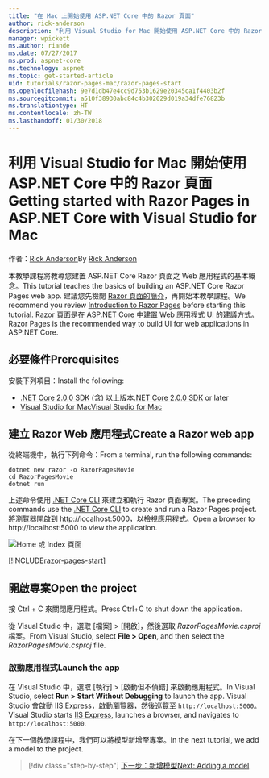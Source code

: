 ```yaml
---
title: "在 Mac 上開始使用 ASP.NET Core 中的 Razor 頁面"
author: rick-anderson
description: "利用 Visual Studio for Mac 開始使用 ASP.NET Core 中的 Razor 頁面"
manager: wpickett
ms.author: riande
ms.date: 07/27/2017
ms.prod: aspnet-core
ms.technology: aspnet
ms.topic: get-started-article
uid: tutorials/razor-pages-mac/razor-pages-start
ms.openlocfilehash: 9e7d1db47e4cc9d753b1629e20345ca1f4403b2f
ms.sourcegitcommit: a510f38930abc84c4b302029d019a34dfe76823b
ms.translationtype: HT
ms.contentlocale: zh-TW
ms.lasthandoff: 01/30/2018
---
```

# <a name="getting-started-with-razor-pages-in-aspnet-core-with-visual-studio-for-mac"></a><span data-ttu-id="824a2-103">利用 Visual Studio for Mac 開始使用 ASP.NET Core 中的 Razor 頁面</span><span class="sxs-lookup"><span data-stu-id="824a2-103">Getting started with Razor Pages in ASP.NET Core with Visual Studio for Mac</span></span>

<span data-ttu-id="824a2-104">作者：[Rick Anderson](https://twitter.com/RickAndMSFT)</span><span class="sxs-lookup"><span data-stu-id="824a2-104">By [Rick Anderson](https://twitter.com/RickAndMSFT)</span></span>

<span data-ttu-id="824a2-105">本教學課程將教導您建置 ASP.NET Core Razor 頁面之 Web 應用程式的基本概念。</span><span class="sxs-lookup"><span data-stu-id="824a2-105">This tutorial teaches the basics of building an ASP.NET Core Razor Pages web app.</span></span> <span data-ttu-id="824a2-106">建議您先檢閱 [Razor 頁面的簡介](xref:mvc/razor-pages/index)，再開始本教學課程。</span><span class="sxs-lookup"><span data-stu-id="824a2-106">We recommend you review [Introduction to Razor Pages](xref:mvc/razor-pages/index) before starting this tutorial.</span></span> <span data-ttu-id="824a2-107">Razor 頁面是在 ASP.NET Core 中建置 Web 應用程式 UI 的建議方式。</span><span class="sxs-lookup"><span data-stu-id="824a2-107">Razor Pages is the recommended way to build UI for web applications in ASP.NET Core.</span></span>

## <a name="prerequisites"></a><span data-ttu-id="824a2-108">必要條件</span><span class="sxs-lookup"><span data-stu-id="824a2-108">Prerequisites</span></span>

<span data-ttu-id="824a2-109">安裝下列項目：</span><span class="sxs-lookup"><span data-stu-id="824a2-109">Install the following:</span></span>

* <span data-ttu-id="824a2-110">[.NET Core 2.0.0 SDK](https://www.microsoft.com/net/core) (含) 以上版本</span><span class="sxs-lookup"><span data-stu-id="824a2-110">[.NET Core 2.0.0 SDK](https://www.microsoft.com/net/core) or later</span></span>
* [<span data-ttu-id="824a2-111">Visual Studio for Mac</span><span class="sxs-lookup"><span data-stu-id="824a2-111">Visual Studio for Mac</span></span>](https://www.visualstudio.com/vs/visual-studio-mac/)

## <a name="create-a-razor-web-app"></a><span data-ttu-id="824a2-112">建立 Razor Web 應用程式</span><span class="sxs-lookup"><span data-stu-id="824a2-112">Create a Razor web app</span></span>

<span data-ttu-id="824a2-113">從終端機中，執行下列命令：</span><span class="sxs-lookup"><span data-stu-id="824a2-113">From a terminal, run the following commands:</span></span>

```console
dotnet new razor -o RazorPagesMovie
cd RazorPagesMovie
dotnet run
```

<span data-ttu-id="824a2-114">上述命令使用 [.NET Core CLI](https://docs.microsoft.com/dotnet/core/tools/dotnet) 來建立和執行 Razor 頁面專案。</span><span class="sxs-lookup"><span data-stu-id="824a2-114">The preceding commands use the [.NET Core CLI](https://docs.microsoft.com/dotnet/core/tools/dotnet) to create and run a Razor Pages project.</span></span> <span data-ttu-id="824a2-115">將瀏覽器開啟到 http://localhost:5000，以檢視應用程式。</span><span class="sxs-lookup"><span data-stu-id="824a2-115">Open a browser to http://localhost:5000 to view the application.</span></span>

![Home 或 Index 頁面](../razor-pages/razor-pages-start/_static/home.png)

[!INCLUDE[razor-pages-start](../../includes/RP/razor-pages-start.md)]

## <a name="open-the-project"></a><span data-ttu-id="824a2-117">開啟專案</span><span class="sxs-lookup"><span data-stu-id="824a2-117">Open the project</span></span>

<span data-ttu-id="824a2-118">按 Ctrl + C 來關閉應用程式。</span><span class="sxs-lookup"><span data-stu-id="824a2-118">Press Ctrl+C to shut down the application.</span></span>

<span data-ttu-id="824a2-119">從 Visual Studio 中，選取 [檔案] > [開啟]，然後選取 *RazorPagesMovie.csproj* 檔案。</span><span class="sxs-lookup"><span data-stu-id="824a2-119">From Visual Studio, select **File > Open**, and then select the *RazorPagesMovie.csproj* file.</span></span>

### <a name="launch-the-app"></a><span data-ttu-id="824a2-120">啟動應用程式</span><span class="sxs-lookup"><span data-stu-id="824a2-120">Launch the app</span></span>

<span data-ttu-id="824a2-121">在 Visual Studio 中，選取 [執行] > [啟動但不偵錯] 來啟動應用程式。</span><span class="sxs-lookup"><span data-stu-id="824a2-121">In Visual Studio, select **Run > Start Without Debugging** to launch the app.</span></span> <span data-ttu-id="824a2-122">Visual Studio 會啟動 [IIS Express](https://docs.microsoft.com/iis/extensions/introduction-to-iis-express/iis-express-overview)，啟動瀏覽器，然後巡覽至 `http://localhost:5000`。</span><span class="sxs-lookup"><span data-stu-id="824a2-122">Visual Studio starts [IIS Express](https://docs.microsoft.com/iis/extensions/introduction-to-iis-express/iis-express-overview), launches a browser, and navigates to `http://localhost:5000`.</span></span>

<span data-ttu-id="824a2-123">在下一個教學課程中，我們可以將模型新增至專案。</span><span class="sxs-lookup"><span data-stu-id="824a2-123">In the next tutorial, we add a model to the project.</span></span>

>[!div class="step-by-step"]
[<span data-ttu-id="824a2-124">下一步：新增模型</span><span class="sxs-lookup"><span data-stu-id="824a2-124">Next: Adding a model</span></span>](xref:tutorials/razor-pages-mac/model)

